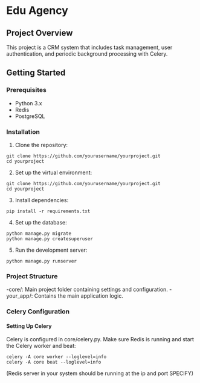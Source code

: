 # Edu Agency

## Project Overview
This project is a CRM system that includes task management, user authentication, and periodic background processing with Celery.

## Getting Started

### Prerequisites
- Python 3.x
- Redis
- PostgreSQL

### Installation
1. Clone the repository:
  ```
  git clone https://github.com/yourusername/yourproject.git
  cd yourproject
  ```

2. Set up the virtual environment:
  ```
  git clone https://github.com/yourusername/yourproject.git
  cd yourproject
  ```

3. Install dependencies:
  ```
  pip install -r requirements.txt
  ```

4. Set up the database:
  ```
  python manage.py migrate
  python manage.py createsuperuser
  ```

5. Run the development server:
  ```
  python manage.py runserver
  ```


### Project Structure

-core/: Main project folder containing settings and configuration.
-your_app/: Contains the main application logic.


### Celery Configuration
#### Setting Up Celery

Celery is configured in core/celery.py. Make sure Redis is running and start the Celery worker and beat:

  ```
  celery -A core worker --loglevel=info
  celery -A core beat --loglevel=info
  ```
  
  (Redis server in your system should be running at the ip and port SPECIFY)


